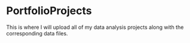 # PortfolioProjects

This is where I will upload all of my data analysis projects along with the corresponding data files.
